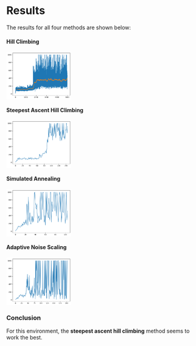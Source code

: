 # Results
The results for all four methods are shown below:

#### Hill Climbing
<img src="Images/vanilla_hill_climbing.png" height="125" align="middle">

#### Steepest Ascent Hill Climbing
<img src="Images/steepest_ascent.png" height="125" align="middle">

#### Simulated Annealing
<img src="Images/simulated_annealing.png" height="125" align="middle">

#### Adaptive Noise Scaling
<img src="Images/adaptive_noise_scaling.png" height="125" align="middle">



### Conclusion
For this environment, the __steepest ascent hill climbing__ method seems 
to work the best.